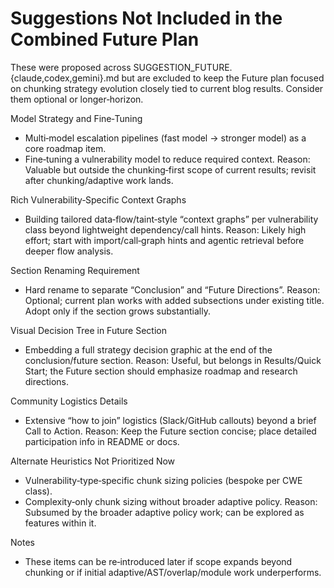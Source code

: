 # Suggestions Not Included in the Combined Future Plan

These were proposed across SUGGESTION_FUTURE.{claude,codex,gemini}.md but are excluded to keep the Future plan focused on chunking strategy evolution closely tied to current blog results. Consider them optional or longer‑horizon.

Model Strategy and Fine‑Tuning
- Multi‑model escalation pipelines (fast model → stronger model) as a core roadmap item.
- Fine‑tuning a vulnerability model to reduce required context.
Reason: Valuable but outside the chunking‑first scope of current results; revisit after chunking/adaptive work lands.

Rich Vulnerability‑Specific Context Graphs
- Building tailored data‑flow/taint‑style “context graphs” per vulnerability class beyond lightweight dependency/call hints.
Reason: Likely high effort; start with import/call‑graph hints and agentic retrieval before deeper flow analysis.

Section Renaming Requirement
- Hard rename to separate “Conclusion” and “Future Directions”.
Reason: Optional; current plan works with added subsections under existing title. Adopt only if the section grows substantially.

Visual Decision Tree in Future Section
- Embedding a full strategy decision graphic at the end of the conclusion/future section.
Reason: Useful, but belongs in Results/Quick Start; the Future section should emphasize roadmap and research directions.

Community Logistics Details
- Extensive “how to join” logistics (Slack/GitHub callouts) beyond a brief Call to Action.
Reason: Keep the Future section concise; place detailed participation info in README or docs.

Alternate Heuristics Not Prioritized Now
- Vulnerability‑type‑specific chunk sizing policies (bespoke per CWE class).
- Complexity‑only chunk sizing without broader adaptive policy.
Reason: Subsumed by the broader adaptive policy work; can be explored as features within it.

Notes
- These items can be re‑introduced later if scope expands beyond chunking or if initial adaptive/AST/overlap/module work underperforms.

